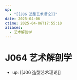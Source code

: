 ```yaml
---
up:
  - "[[J06 造型艺术理论]]"
date: 2025-04-06
ctime: 2025-04-06T17:55:10
aliases:
  - 艺术解剖学
---
```


# J064 艺术解剖学

- up: [[J06 造型艺术理论]]

